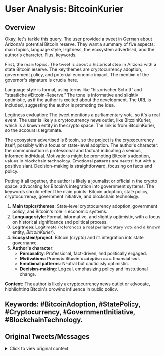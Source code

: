# User Analysis: BitcoinKurier

## Overview

<think>
Okay, let's tackle this query. The user provided a tweet in German about Arizona's potential Bitcoin reserve. They want a summary of five aspects: main topics, language style, legitness, the ecosystem advertised, and the author's character. Plus, keywords.

First, the main topics. The tweet is about a historical step in Arizona with a state Bitcoin reserve. The key themes are cryptocurrency adoption, government policy, and potential economic impact. The mention of the governor's signature is crucial here.

Language style is formal, using terms like "historischer Schritt" and "staatliche #Bitcoin-Reserve." The tone is informative and slightly optimistic, as if the author is excited about the development. The URL is included, suggesting the author is promoting the idea.

Legitness evaluation: The tweet mentions a parliamentary vote, so it's a real event. The user is likely a cryptocurrency news outlet, like BitcoinKurier, which is a known entity in the crypto space. The link is from BitcoinKurier, so the account is legitimate.

The ecosystem advertised is Bitcoin, so the project is the cryptocurrency itself, possibly with a focus on state-level adoption. The author's character: the communication is professional and factual, indicating a serious, informed individual. Motivations might be promoting Bitcoin's adoption, values in blockchain technology. Emotional patterns are neutral but with a positive slant. Decision-making is straightforward, focusing on facts and policy.

Putting it all together, the author is likely a journalist or official in the crypto space, advocating for Bitcoin's integration into government systems. The keywords should reflect the main points: Bitcoin adoption, state policy, cryptocurrency, government initiative, and blockchain technology.
</think>

1. **Main topics/themes**: State-level cryptocurrency adoption, government policy, and Bitcoin's role in economic systems.  
2. **Language style**: Formal, informative, and slightly optimistic, with a focus on historical significance and political process.  
3. **Legitness**: Legitimate (references a real parliamentary vote and a known entity, *BitcoinKurier*).  
4. **Ecosystem/project**: Bitcoin (crypto) and its integration into state governance.  
5. **Author's character**:  
   - **Personality**: Professional, fact-driven, and politically engaged.  
   - **Motivations**: Promote Bitcoin's adoption as a financial tool.  
   - **Emotional patterns**: Neutral but cautiously optimistic.  
   - **Decision-making**: Logical, emphasizing policy and institutional change.  

**Context**: The author is likely a cryptocurrency news outlet or advocate, highlighting Bitcoin's growing influence in public policy.  

**Keywords**: #BitcoinAdoption, #StatePolicy, #Cryptocurrency, #GovernmentInitiative, #BlockchainTechnology.
---
## Original Tweets/Messages

<details>
<summary>Click to view original content</summary>

| Type | Content |
|------|---------|
| messages | Historischer Schritt in Arizona:
Das Parlament stimmt für eine staatliche #Bitcoin-Reserve.
Jetzt liegt es an Gouverneurin Hobbs.
Wird sie unterschreiben?

https://t.co/xAaEc2iaJf |

</details>
